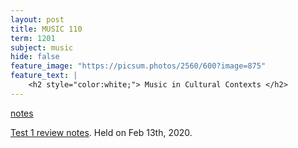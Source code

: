 ```yaml
---
layout: post
title: MUSIC 110
term: 1201
subject: music
hide: false
feature_image: "https://picsum.photos/2560/600?image=875"
feature_text: |
    <h2 style="color:white;"> Music in Cultural Contexts </h2>
---
```


[notes](/md/1201/music110/)

[Test 1 review notes](/pdfs/1201/mus110_unit1.pdf). Held on Feb 13th, 2020.

